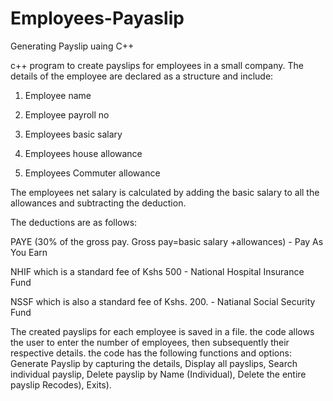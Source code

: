 # Employees-Payaslip
Generating Payslip uaing C++

c++ program to create payslips for employees in a small company. The details of the employee are declared as a structure and include:

1. Employee name

2. Employee payroll no

3. Employees basic salary

4. Employees house allowance

5. Employees Commuter allowance

The employees net salary is calculated by adding the basic salary to all the allowances and subtracting the deduction.

The deductions are as follows:

PAYE (30% of the gross pay. Gross pay=basic salary +allowances) - Pay As You Earn

NHIF which is a standard fee of Kshs 500 - National Hospital Insurance Fund

NSSF which is also a standard fee of Kshs. 200. - Natianal Social Security Fund

The created payslips for each employee is saved in a file. the code allows the user to enter the number of employees, then subsequently their respective details. the code has the following functions and options:
        Generate Payslip by capturing the details,
        Display all payslips,
        Search individual payslip,
        Delete payslip by Name (Individual),
        Delete the entire payslip Recodes),
        Exits). 
